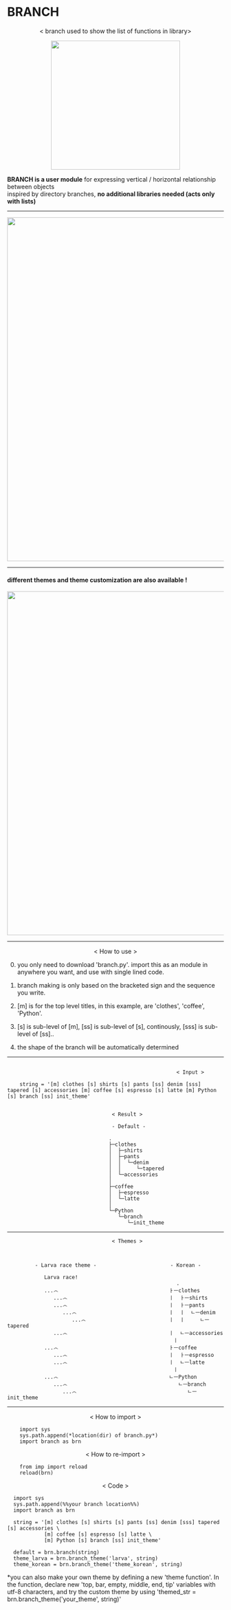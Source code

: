 # BRANCH
<div align="center">
< branch used to show the list of functions in library>
</div>                              
    
<p align="center">
  <img src="https://github.com/suhyuuk/branch/blob/main/branch_example_functionlist.png"  img width="300px"/>
<p/>


**BRANCH is a user module** for expressing vertical / horizontal relationship between objects  
inspired by directory branches, **no additional libraries needed (acts only with lists)**
  
***   
<p align="center">
  <img src="https://github.com/suhyuuk/branch/blob/main/example_gif.gif"  img width="800px"/>
<p/>

***   

#### different themes and theme customization are also available !  

<p align="center">
  <img src="https://github.com/suhyuuk/branch/blob/main/theme_example.gif"  img width="800px"/>
<p/>

***

<div align="center">
< How to use >
</div>


0. you only need to download 'branch.py'. import this as an module in anywhere you want, and use with single lined code.
                                                     
1. branch making is only based on the bracketed sign and the sequence you write.
    
2. [m] is for the top level titles, in this example, are 'clothes', 'coffee', 'Python'.
    
3. [s] is sub-level of [m], [ss] is sub-level of [s], 
       continously, [sss] is sub-level of [ss]..
       
4. the shape of the branch will be automatically determined
   
    
***   
~~~                     

                                                       < Input >  
                                                       
    string = '[m] clothes [s] shirts [s] pants [ss] denim [sss] tapered [s] accessories [m] coffee [s] espresso [s] latte [m] Python [s] branch [ss] init_theme'   
              
~~~
                                                 
                                      < Result >  
                                      
                                      - Default -                      
                                                                                           
                                     .                                    
                                     ├─clothes                            
                                     │  ├─shirts                              
                                     │  ├─pants                       
                                     │  │  └─denim                            
                                     │  │     └─tapered                          
                                     │  └─accessories                     
                                     │                                     
                                     ├─coffee                              
                                     │  ├─espresso                        
                                     │  └─latte                           
                                     │                                    
                                     └─Python                                
                                        └─branch                             
                                           └─init_theme         
                           
                      
***                   
 
                                      < Themes >  
                           
                           
                           
             - Larva race theme -                        - Korean -                      
                                                                                
                Larva race! 
                                                           .                               
                ...෴                                    ㅏㅡclothes                      
                   ...෴                                 ㅣ  ㅏㅡshirts                   
                   ...෴                                 ㅣ  ㅏㅡpants                    
                      ...෴                              ㅣ  ㅣ  ㄴㅡdenim                
                         ...෴                           ㅣ  ㅣ     ㄴㅡtapered           
                   ...෴                                 ㅣ  ㄴㅡaccessories              
                                                          ㅣ                               
                ...෴                                    ㅏㅡcoffee                       
                   ...෴                                 ㅣ  ㅏㅡespresso                 
                   ...෴                                 ㅣ  ㄴㅡlatte                    
                                                          ㅣ                               
                ...෴                                    ㄴㅡPython                       
                   ...෴                                    ㄴㅡbranch                    
                      ...෴                                    ㄴㅡinit_theme             
                          

***           

<div align="center">
< How to import > 
</div>
    
~~~ 
    import sys
    sys.path.append(*location(dir) of branch.py*)
    import branch as brn
~~~

<div align="center">
< How to re-import >  
</div>  
  
~~~                                                      
    from imp import reload 
    reload(brn) 
~~~
  
<div align="center">
< Code >  
</div>  
  
~~~                                                  
  import sys
  sys.path.append(%%your branch location%%)
  import branch as brn

  string = '[m] clothes [s] shirts [s] pants [ss] denim [sss] tapered [s] accessories \
            [m] coffee [s] espresso [s] latte \
            [m] Python [s] branch [ss] init_theme'

  default = brn.branch(string)
  theme_larva = brn.branch_theme('larva', string)
  theme_korean = brn.branch_theme('theme_korean', string)     
~~~
*you can also make your own theme by defining a new 'theme function'. In the function, declare new 'top, bar, empty, middle, end, tip' variables with utf-8 characters, and try the custom theme by using 
'themed_str = brn.branch_theme('your_theme', string)'
  

                                                    


